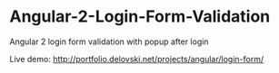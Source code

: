 # Angular-2-Login-Form-Validation
Angular 2 login form validation with popup after login

Live demo: http://portfolio.delovski.net/projects/angular/login-form/
